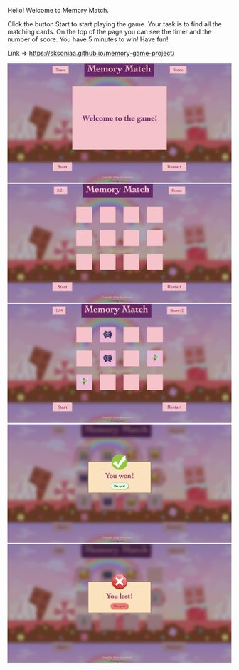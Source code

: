 Hello! Welcome to Memory Match.

Click the button Start to start playing the game.
Your task is to find all the matching cards.
On the top of the page you can see the timer and the number of score. You have 5 minutes to win!
Have fun!

Link => https://sksoniaa.github.io/memory-game-project/

<img src="welcome.png"></img>
<img src="board.png"></img>
<img src="game.png"></img>
<img src="win.png"></img>
<img src="lost.png"></img>